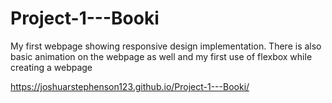# Project-1---Booki
My first webpage showing responsive design implementation. There is also basic animation on the webpage as well and my first use of flexbox while creating a webpage

https://joshuarstephenson123.github.io/Project-1---Booki/




